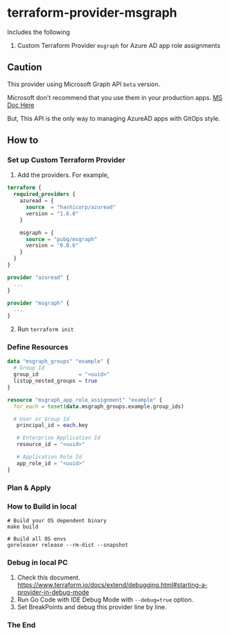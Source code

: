 # terraform-provider-msgraph
Includes the following
1. Custom Terraform Provider `msgraph` for Azure AD app role assignments

## Caution
This provider using Microsoft Graph API `beta` version.

Microsoft don't recommend that you use them in your production apps. [MS Doc Here](https://docs.microsoft.com/ko-kr/graph/api/overview?view=graph-rest-beta)

But, This API is the only way to managing AzureAD apps with GitOps style.

## How to
### Set up Custom Terraform Provider
1. Add the providers. For example,
```terraform
terraform {
  required_providers {
    azuread = {
      source  = "hashicorp/azuread"
      version = "1.6.0"
    }

    msgraph = {
      source = "pubg/msgraph"
      version = "0.0.6"
    }
  }
}

provider "azuread" {
  ...
}

provider "msgraph" {
  ...
}
```
2. Run `terraform init`

### Define Resources
```terraform
data "msgraph_groups" "example" {
  # Group Id
  group_id             = "<uuid>"
  listup_nested_groups = true
}

resource "msgraph_app_role_assignment" "example" {
  for_each = toset(data.msgraph_groups.example.group_ids)

  # User or Group Id
   principal_id = each.key

   # Enterprise Application Id
   resource_id = "<uuid>"

   # Application Role Id
   app_role_id = "<uuid>"
}
```

### Plan & Apply
### How to Build in local
```shell
# Build your OS dependent binary
make build

# Build all OS envs
goreleaser release --rm-dist --snapshot
```

### Debug in local PC
1. Check this document. https://www.terraform.io/docs/extend/debugging.html#starting-a-provider-in-debug-mode
2. Run Go Code with IDE Debug Mode with `--debug=true` option.
3. Set BreakPoints and debug this provider line by line.

### The End
